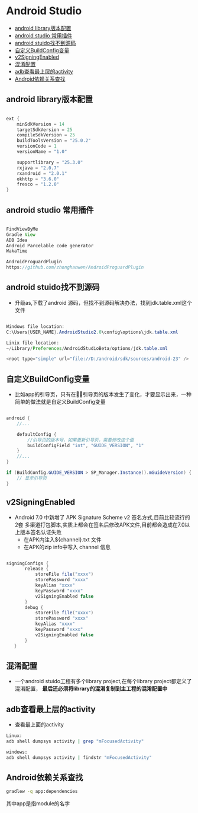 # Android Studio

- [android  library版本配置](#android--library版本配置)
- [android studio 常用插件](#android-studio-常用插件)
- [android stuido找不到源码](#android-stuido找不到源码)
- [自定义BuildConfig变量](#自定义buildconfig变量)
- [v2SigningEnabled](#v2signingenabled)
- [混淆配置](#混淆配置)
- [adb查看最上层的activity](#adb查看最上层的activity)
- [Android依赖关系查找](#android依赖关系查找)

## android  library版本配置

``` java

ext {
    minSdkVersion = 14
    targetSdkVersion = 25
    compileSdkVersion = 25
    buildToolsVersion = "25.0.2"
    versionCode = 1
    versionName = "1.0"

    supportlibrary = "25.3.0"
    rxjava = "2.0.7"
    rxandroid = "2.0.1"
    okhttp = "3.6.0"
    fresco = "1.2.0"
}

```

## android studio 常用插件

```java

FindViewByMe
Gradle View
ADB Idea
Android Parcelable code generator
WakaTime

AndroidProguardPlugin
https://github.com/zhonghanwen/AndroidProguardPlugin

```


## android stuido找不到源码

- 升级as,下载了android 源码，但找不到源码解决办法，找到jdk.table.xml这个文件

```java

Windows file location:
C:\Users{USER_NAME}.AndroidStudio2.0\config\options\jdk.table.xml

Linix file location:
~/Library/Preferences/AndroidStudioBeta/options/jdk.table.xml

<root type="simple" url="file://D:/android/sdk/sources/android-23" />

```

## 自定义BuildConfig变量

- 比如app的引导页，只有在引导页的版本发生了变化，才要显示出来，一种简单的做法就是自定义BuildConfig变量

```java

android {
    //...

    defaultConfig {
        //引导页的版本号，如果更新引导页，需要修改这个值
        buildConfigField "int", "GUIDE_VERSION", "1"
    }
    //...
}

if (BuildConfig.GUIDE_VERSION > SP_Manager.Instance().mGuideVersion) {
    // 显示引导页
}

```

## v2SigningEnabled

- Android 7.0 中新增了 APK Signature Scheme v2 签名方式,目前比较流行的2套 多渠道打包脚本,实质上都会在签名后修改APK文件,目前都会造成在7.0以上版本签名认证失败
    - 在APK内注入${channel}.txt 文件
    - 在APK的zip info中写入 channel 信息

```java

signingConfigs {
       release {
           storeFile file("xxxx")
           storePassword "xxxx"
           keyAlias "xxxx"
           keyPassword "xxxx"
           v2SigningEnabled false
       }
       debug {
           storeFile file("xxxx")
           storePassword "xxxx"
           keyAlias "xxxx"
           keyPassword "xxxx"
           v2SigningEnabled false
       }
   }

```

## 混淆配置

- 一个android stuido工程有多个library project,在每个library project都定义了混淆配置，
 **最后还必须将library的混淆复制到主工程的混淆配置中**

## adb查看最上层的activity

- 查看最上面的activity

```bash
Linux:
adb shell dumpsys activity | grep "mFocusedActivity"

windows:
adb shell dumpsys activity | findstr "mFocusedActivity"
```

## Android依赖关系查找

```bash
gradlew -q app:dependencies
```

其中app是指module的名字
